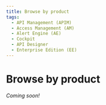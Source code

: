 ```yaml
---
title: Browse by product
tags:
  - API Management (APIM)
  - Access Management (AM)
  - Alert Engine (AE)
  - Cockpit
  - API Designer
  - Enterprise Edition (EE)
---
```


# Browse by product

_Coming soon!_
